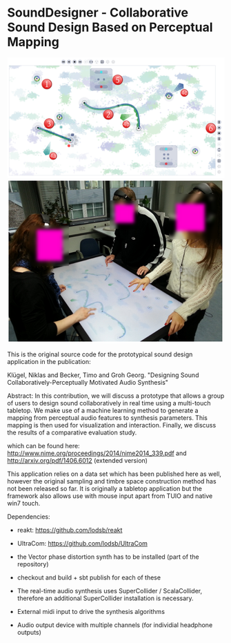 # SoundDesigner - Collaborative Sound Design Based on Perceptual Mapping 
![Screen-shot of prototype 1](overview.png "Screen-shot of prototype")
![User study](g2.png "People using one of the prototypes at the evaluation (video feed)")

This is the original source code for the prototypical sound design application in the 
publication:

Klügel, Niklas and Becker, Timo and Groh Georg. "Designing Sound Collaboratively-Perceptually Motivated Audio Synthesis"

Abstract:
In this contribution, we will discuss a prototype that allows a group of users to design sound collaboratively in real time using a multi-touch tabletop. We make use of a machine learning method to generate a mapping from perceptual audio features to synthesis parameters. This mapping is then used for visualization and interaction. Finally, we discuss the results of a comparative evaluation study.

which can be found here: http://www.nime.org/proceedings/2014/nime2014_339.pdf and http://arxiv.org/pdf/1406.6012 (extended version)

This application relies on a data set which has been published here as well, however the original sampling and timbre space construction method has not been released so far.
It is originally a tabletop application but the framework also allows use with mouse input apart from TUIO and native win7 touch.

Dependencies:
- reakt: https://github.com/lodsb/reakt
- UltraCom: https://github.com/lodsb/UltraCom
- the Vector phase distortion synth has to be installed (part of the repository)

- checkout and build + sbt publish for each of these

- The real-time audio synthesis uses SuperCollider / ScalaCollider, therefore an additional SuperCollider installation is necessary.
- External midi input to drive the synthesis algorithms
- Audio output device with multiple channels (for individial headphone outputs)



